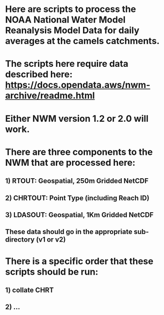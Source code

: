 # Here are scripts to process the NOAA National Water Model Reanalysis Model Data for daily averages at the camels catchments.
# The scripts here require data described here: https://docs.opendata.aws/nwm-archive/readme.html
# Either NWM version 1.2 or 2.0 will work.
# There are three components to the NWM that are processed here:
## 1) RTOUT: Geospatial, 250m Gridded NetCDF
## 2) CHRTOUT: Point Type (including Reach ID)
## 3) LDASOUT: Geospatial, 1Km Gridded NetCDF
## These data should go in the appropriate sub-directory (v1 or v2)
# There is a specific order that these scripts should be run:
## 1) collate CHRT
## 2) ...
